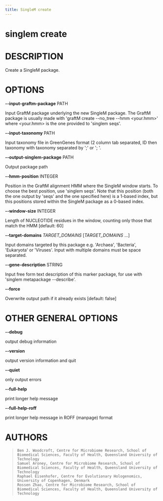 ```yaml
---
title: SingleM create
---
```

# singlem create

# DESCRIPTION

Create a SingleM package.

# OPTIONS

**\--input-graftm-package** PATH

  Input GraftM package underlying the new SingleM package. The GraftM
    package is usually made with \'graftM create \--no_tree \--hmm
    \<your.hmm\>\' where \<your.hmm\> is the one provided to \'singlem
    seqs\'.

**\--input-taxonomy** PATH

  Input taxonomy file in GreenGenes format (2 column tab separated, ID
    then taxonomy with taxonomy separated by \';\' or \'; \'.

**\--output-singlem-package** PATH

  Output package path

**\--hmm-position** INTEGER

  Position in the GraftM alignment HMM where the SingleM window
    starts. To choose the best position, use \'singlem seqs\'. Note that
    this position (both the one output by \'seqs\' and the one specified
    here) is a 1-based index, but this positions stored within the
    SingleM package as a 0-based index.

**\--window-size** INTEGER

  Length of NUCLEOTIDE residues in the window, counting only those
    that match the HMM [default: 60]

**\--target-domains** *TARGET_DOMAINS* [*TARGET_DOMAINS* \...]

  Input domains targeted by this package e.g. \'Archaea\',
    \'Bacteria\', \'Eukaryota\' or \'Viruses\'. Input with multiple
    domains must be space separated.

**\--gene-description** STRING

  Input free form text description of this marker package, for use
    with \'singlem metapackage \--describe\'.

**\--force**

  Overwrite output path if it already exists [default: false]

# OTHER GENERAL OPTIONS

**\--debug**

  output debug information

**\--version**

  output version information and quit

**\--quiet**

  only output errors

**\--full-help**

  print longer help message

**\--full-help-roff**

  print longer help message in ROFF (manpage) format

# AUTHORS

>     Ben J. Woodcroft, Centre for Microbiome Research, School of Biomedical Sciences, Faculty of Health, Queensland University of Technology
>     Samuel Aroney, Centre for Microbiome Research, School of Biomedical Sciences, Faculty of Health, Queensland University of Technology
>     Raphael Eisenhofer, Centre for Evolutionary Hologenomics, University of Copenhagen, Denmark
>     Rossen Zhao, Centre for Microbiome Research, School of Biomedical Sciences, Faculty of Health, Queensland University of Technology

